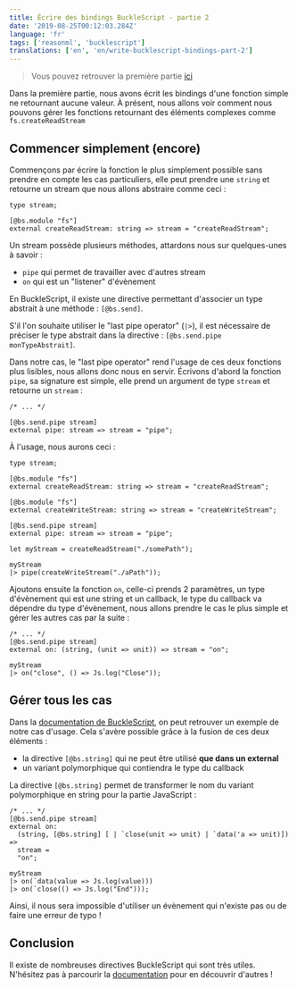 ```yaml
---
title: Écrire des bindings BuckleScript - partie 2
date: '2019-08-25T00:12:03.284Z'
language: 'fr'
tags: ['reasonml', 'bucklescript']
translations: ['en', 'en/write-bucklescript-bindings-part-2']
---
```


> Vous pouvez retrouver la première partie [ici](/fr/ecrire-des-bindings-reasonml-partie-1/)

Dans la première partie, nous avons écrit les bindings d'une fonction simple ne retournant aucune valeur. À présent, nous allons voir comment nous pouvons gérer les fonctions retournant des éléments complexes comme `fs.createReadStream`

## Commencer simplement (encore)

Commençons par écrire la fonction le plus simplement possible sans prendre en compte les cas particuliers, elle peut prendre une `string` et retourne un stream que nous allons abstraire comme ceci :

```reason
type stream;

[@bs.module "fs"]
external createReadStream: string => stream = "createReadStream";
```

Un stream possède plusieurs méthodes, attardons nous sur quelques-unes à savoir :

- `pipe` qui permet de travailler avec d'autres stream
- `on` qui est un "listener" d'évènement

En BuckleScript, il existe une directive permettant d'associer un type abstrait à une méthode : `[@bs.send]`.

S'il l'on souhaite utiliser le "last pipe operator" (`|>`), il est nécessaire de préciser le type abstrait dans la directive : `[@bs.send.pipe monTypeAbstrait]`.

Dans notre cas, le "last pipe operator" rend l'usage de ces deux fonctions plus lisibles, nous allons donc nous en servir. Écrivons d'abord la fonction `pipe`, sa signature est simple, elle prend un argument de type `stream` et retourne un `stream` :

```reason
/* ... */

[@bs.send.pipe stream]
external pipe: stream => stream = "pipe";
```

À l'usage, nous aurons ceci :

```reason
type stream;

[@bs.module "fs"]
external createReadStream: string => stream = "createReadStream";

[@bs.module "fs"]
external createWriteStream: string => stream = "createWriteStream";

[@bs.send.pipe stream]
external pipe: stream => stream = "pipe";

let myStream = createReadStream("./somePath");

myStream
|> pipe(createWriteStream("./aPath"));
```

Ajoutons ensuite la fonction `on`, celle-ci prends 2 paramètres, un type d'évènement qui est une string et un callback, le type du callback va dépendre du type d'évènement, nous allons prendre le cas le plus simple et gérer les autres cas par la suite :

```reason
/* ... */
[@bs.send.pipe stream]
external on: (string, (unit => unit)) => stream = "on";

myStream
|> on("close", () => Js.log("Close"));
```

## Gérer tous les cas

Dans la [documentation de BuckleScript](https://bucklescript.github.io/docs/en/function#special-case-event-listeners), on peut retrouver un exemple de notre cas d'usage.
Cela s'avère possible grâce à la fusion de ces deux éléments :

- la directive `[@bs.string]` qui ne peut être utilisé **que dans un external**
- un variant polymorphique qui contiendra le type du callback

La directive `[@bs.string]` permet de transformer le nom du variant polymorphique en string pour la partie JavaScript :

```reason
/* ... */
[@bs.send.pipe stream]
external on:
  (string, [@bs.string] [ | `close(unit => unit) | `data('a => unit)]) =>
  stream =
  "on";

myStream
|> on(`data(value => Js.log(value)))
|> on(`close(() => Js.log("End")));
```

Ainsi, il nous sera impossible d'utiliser un évènement qui n'existe pas ou de faire une erreur de typo !

## Conclusion

Il existe de nombreuses directives BuckleScript qui sont très utiles. N'hésitez pas à parcourir la [documentation](https://bucklescript.github.io/en/) pour en découvrir d'autres !

